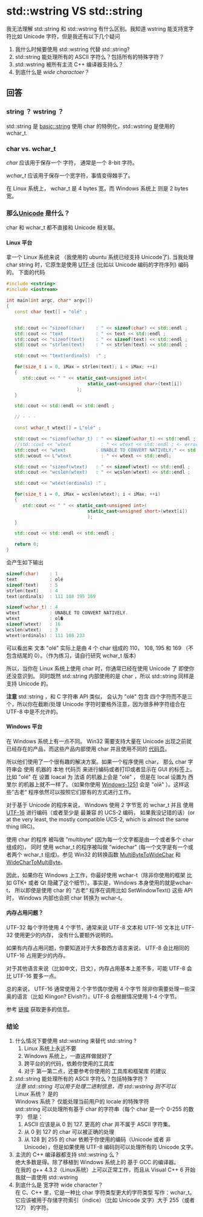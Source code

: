 # std::wstring VS std::string

我无法理解 std::string 和 std::wstring 有什么区别。我知道 wstring 能支持宽字符比如 Unicode 字符，但是我还有以下几个疑问

1. 我什么时候要使用 std::wstring 代替 std::string?
2. std::string 能处理所有的 ASCII 字符么？包括所有的特殊字符？
3. std::wstring 被所有主流 C++ 编译器支持么？
4. 到底什么是 *wide charactoer*？

## 回答

### string ？ wstring ？

std::string 是 [basic::string](http://en.cppreference.com/w/cpp/string/basic_string) 使用 char 的特例化，std::wstring 是使用的 wchar_t.

### char vs. wchar_t

*char* 应该用于保存一个 字符， 通常是一个 8-bit 字符。

*wchar_t* 应该用于保存一个宽字符，事情变得棘手了。

在 Linux 系统上， wchar_t 是 4 bytes 宽，而 Windows 系统上 则是 2 bytes 宽。

### 那么[Unicode](http://en.wikipedia.org/wiki/Unicode) 是什么？

char 和 wchar_t 都不直接和 Unicode 相关联。

#### Linux 平台

拿一个 Linux 系统来说 （我使用的 ubuntu 系统已经支持 Unicode了). 当我处理 char string 时，它原生是使用 [UTF-8](http://en.wikipedia.org/wiki/UTF-8) (比如以 Unicode 编码的字符序列) 编码的。 下面的代码

```C++
#include <cstring>
#include <iostream>

int main(int argc, char* argv[])
{
   const char text[] = "olé" ;


   std::cout << "sizeof(char)    : " << sizeof(char) << std::endl ;
   std::cout << "text            : " << text << std::endl ;
   std::cout << "sizeof(text)    : " << sizeof(text) << std::endl ;
   std::cout << "strlen(text)    : " << strlen(text) << std::endl ;

   std::cout << "text(ordinals)  :" ;

   for(size_t i = 0, iMax = strlen(text); i < iMax; ++i)
   {
      std::cout << " " << static_cast<unsigned int>(
                              static_cast<unsigned char>(text[i])
                          );
   }

   std::cout << std::endl << std::endl ;

   // - - - 

   const wchar_t wtext[] = L"olé" ;

   std::cout << "sizeof(wchar_t) : " << sizeof(wchar_t) << std::endl ;
   //std::cout << "wtext           : " << wtext << std::endl ; <- error
   std::cout << "wtext           : UNABLE TO CONVERT NATIVELY." << std::endl ;
   std::wcout << L"wtext           : " << wtext << std::endl;

   std::cout << "sizeof(wtext)   : " << sizeof(wtext) << std::endl ;
   std::cout << "wcslen(wtext)   : " << wcslen(wtext) << std::endl ;

   std::cout << "wtext(ordinals) :" ;

   for(size_t i = 0, iMax = wcslen(wtext); i < iMax; ++i)
   {
      std::cout << " " << static_cast<unsigned int>(
                              static_cast<unsigned short>(wtext[i])
                              );
   }

   std::cout << std::endl << std::endl ;

   return 0;
}
```

会产生如下输出

```C++
sizeof(char)    : 1
text            : olé
sizeof(text)    : 5
strlen(text)    : 4
text(ordinals)  : 111 108 195 169

sizeof(wchar_t) : 4
wtext           : UNABLE TO CONVERT NATIVELY.
wtext           : ol�
sizeof(wtext)   : 16
wcslen(wtext)   : 3
wtext(ordinals) : 111 108 233
```

可以看出来 文本 "olé" 实际上是由 4 个 char 组成的 110， 108, 195 和 169 （不包含结尾的 0）。（作为练习，请自行研究 wchar_t 版本)

所以，当你在 Linux 系统上使用 char 时，你通常已经在使用 Unicode 了 即使你还没意识到。 同时既然 std::string 内部使用的是 char ，所以 std::string 同样是支持 Unicode 的。

**注意** std::string ，和 C 字符串 API 类似， 会认为  "olé" 包含 四个字符而不是三个，所以你在截断/处理 Unicode 字符时要格外注意，因为很多种字符组合在 UTF-8 中是不允许的。

#### Windows 平台

在 Windows 系统上有一点不同。 Win32 需要支持大量在 Unicode 出现之前就已经存在的产品，而这些产品内部使用 char 并且使用不同的 [代码页](http://en.wikipedia.org/wiki/Code_page)。

所以他们使用了一个很有趣的解决方案。如果一个程序使用 char， 那么 char 字符串会 使用 机器的 本地 代码页 来进行编码或者打印或者显示在 GUI 的标签上。比如 "olé" 在 设置 loacal 为 法语 的机器上会是 "olé" ， 但是在 local 设置为 西里尔 的机器上就不一样了。（如果你使用 [Windows-1251](http://en.wikipedia.org/wiki/Windows-1251) 会是 "olй" ）。这样这些”古老“ 程序依然可以按照它们原有的方式进行工作。

对于基于 Unicode 的程序来说， Windows 使用 2 字节宽 的 wchar_t 并且 使用 [UTF-16](http://en.wikipedia.org/wiki/UTF-16) 进行编码（或者至少是 最兼容 的 UCS-2 编码， 如果我没记错的话）(or at the very least, the mostly compatible UCS-2, which is almost the same thing IIRC)。

使用 char 的程序 被叫做 ”multibyte“ (因为每一个文字都是由一个或者多个 char 组成的)， 同时 使用 wchar_t 的程序被叫做 ”widechar" (每一个文字是有一个或者两个 wchar_t 组成)。参见 Win32 的转换函数  [MultiByteToWideChar](https://msdn.microsoft.com/en-us/library/dd319072.aspx) 和 [WideCharToMultiByte](https://msdn.microsoft.com/en-us/library/dd374130.aspx)。

因此，如果你在 Windows 上工作，你最好使用 wchar-t（除非你使用的框架 比如 GTK+ 或者 Qt 隐藏了这个细节）。事实是，Windows 本身使用的就是wchar-t， 所以即使是使用 char 的 ”古老“ 程序在调用比如 SetWindowText() 这些 API 时， Windows 内部也会把 char 转换为 wchar-t。

#### 内存占用问题？

UTF-32 每个字符使用 4 个字节，通常来说 UTF-8 文本和 UTF-16 文本比 UTF-32 使用更少的内存， 没有什么要额外说明的。

如果有内存占用问题，你要知道对于大多数西方语言来说， UTF-8 会比相同的 UTF-16 占用更少的内存。

对于其他语言来说（比如中文，日文），内存占用基本上差不多，可能 UTF-8 会比 UTF-16 要多一点。

总的来说， UTF-16 通常使用 2 个字节偶尔使用 4 个字节 除非你需要处理一些深奥的语言（比如 Klingon? Elvish?）。UTF-8 会根据情况使用 1-4 个字节。

参考 [链接](http://en.wikipedia.org/wiki/UTF-8#Compared_to_UTF-16) 获取更多的信息。

### 结论

1. 什么情况下要使用 std::wstring 来替代 std::string ?
    1. Linux 系统上永远不要
    2. Windows 系统上，一直这样做就好了
    3. 跨平台的的代码，依赖你使用的工具库
    4. 对于 第一第二点，还要参考你使用的 工具库和框架库 的建议
2. std::string 能处理所有的 ASCII 字符么？包括特殊字符？  
_注意  std::string 可以用于处理二进制信息，而 std::wstring 则不可以_  
Linux 系统？ 是的  
Windows 系统？ 仅能处理当前用户的 locale 的特殊字符  
std::string 可以处理所有基于 char 的字符串（每个 char 是一个 0-255 的数字） 但是：
    1. ASCII 应该是从 0 到 127. 更高的 char 并不属于 ASCII 字符集。
    2. 从 0 到 127 的 char 可以被正确的处理
    3. 从 128 到 255 的 char 依赖于你使用的编码（Unicode 或者 非 Unicode），但是如果使用 UTF-8 编码则可以处理所有的 Unicode 文字。
3. 主流的 C++ 编译器都支持 std::wstring 么？  
绝大多数是得。除了移植到 Windows 系统上的 基于 GCC 的编译器。  
在我的 g++ 4.3.2（Linux系统）上可以正常工作，而且从 Visual C++ 6 开始我就一直使用 std::wstring
4. 到底什么是 宽字符 wide character？  
在 C、C++ 里，它是一种比 char 字符类型更大的字符类型 写作：wchar_t。它应该被用于存储字符索引（indice）（比如 Unicode 文字）大于 255（或者 127） 的字符。